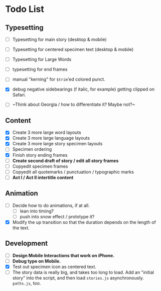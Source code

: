 # Todo List

## Typesetting

- [ ] Typesetting for main story (desktop & mobile)
- [ ] Typesetting for centered specimen text (desktop & mobile)
- [ ] Typesetting for Large Words
- [ ] typesetting for end frames
- [ ] manual "kerning" for `$trim`'ed colored punct.
- [x] debug negative sidebearings (f italic, for example) getting clipped on Safari.
- [ ] ~Think about Georgia / how to differentiate it? Maybe not?~


## Content

- [x] Create 3 more large word layouts
- [x] Create 3 more large language layouts
- [x] Create 3 more large story specimen layouts
- [ ] Specimen ordering
- [x] Finish story ending frames
- [ ] **Create second draft of story / edit all story frames**
- [ ] Copyedit specimen frames
- [ ] Copyedit all quotemarks / punctuation / typographic marks
- [ ] **Act I / Act II intertitle content**

## Animation

- [ ] Decide how to do animations, if at all.
  - [ ] lean into timing?
  - [ ] push into snow effect / prototype it?
- [x] Modify the up transition so that the duration depends on the length of the text.

## Development

- [ ] **Design Mobile Interactions that work on iPhone.**
- [ ] **Debug type on Mobile.**
- [x] Test out specimen icon as centered text.
- [ ] The story data is really big, and takes too long to load. Add an "initial story" into the script, and then load `stories.js` asynchronously. `paths.js`, too.
